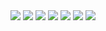 <img src="https://img.shields.io/badge/C-A8B9CC?style=for-the-badge&logo=c&logoColor=white">
<img src="https://img.shields.io/badge/C++-00599C?style=for-the-badge&logo=cplusplus&logoColor=white">
<img src="https://img.shields.io/badge/Csharp-512BD4?style=for-the-badge&logo=csharp&logoColor=white">
<img src="https://img.shields.io/badge/Python-3776AB?style=for-the-badge&logo=Python&logoColor=white">

<img src="https://img.shields.io/badge/UNITY-000000?style=for-the-badge&logo=unity&logoColor=white">
<img src="https://img.shields.io/badge/UNREAL-0E1128?style=for-the-badge&logo=unrealengine&logoColor=white">

<img src="https://img.shields.io/badge/HTML-E34F26?style=for-the-badge&logo=html5&logoColor=white">
